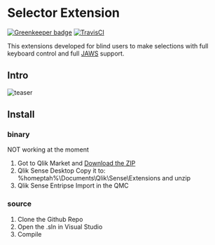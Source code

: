 # Selector Extension
[![Greenkeeper badge](https://badges.greenkeeper.io/q2g/q2g-ext-selector.svg)](https://greenkeeper.io/)
[![TravisCI](https://travis-ci.org/q2g/q2g-ext-selector.svg?branch=master)](https://travis-ci.org/q2g/q2g-ext-selector)

This extensions developed for blind users to make selections with full
keyboard control and full [JAWS](http://www.freedomscientific.com/Products/Blindness/JAWS) support.

## Intro

![teaser](https://github.com/q2g/q2g-ext-selector/raw/master/docs/teaser.gif "Short teaser")

## Install

### binary

NOT working at the moment

1. Got to Qlik Market and [Download the ZIP](http://market.qlik.com/solutions/akquinet_extension_package)
2. Qlik Sense Desktop
   Copy it to: %homeptah%\Documents\Qlik\Sense\Extensions and unzip
3. Qlik Sense Entripse
   Import in the QMC

### source

1. Clone the Github Repo
2. Open the .sln in Visual Studio
3. Compile

